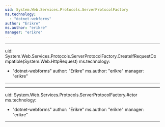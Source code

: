 ```yaml
---
uid: System.Web.Services.Protocols.ServerProtocolFactory
ms.technology: 
  - "dotnet-webforms"
author: "Erikre"
ms.author: "erikre"
manager: "erikre"
---
```


---
uid: System.Web.Services.Protocols.ServerProtocolFactory.CreateIfRequestCompatible(System.Web.HttpRequest)
ms.technology: 
  - "dotnet-webforms"
author: "Erikre"
ms.author: "erikre"
manager: "erikre"
---

---
uid: System.Web.Services.Protocols.ServerProtocolFactory.#ctor
ms.technology: 
  - "dotnet-webforms"
author: "Erikre"
ms.author: "erikre"
manager: "erikre"
---
